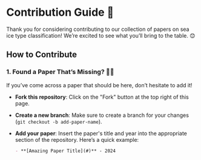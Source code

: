 # Contribution Guide 🎉

Thank you for considering contributing to our collection of papers on sea ice type classification! We’re excited to see what you’ll bring to the table. 😊

## How to Contribute

### 1. Found a Paper That’s Missing? 🕵️‍♂️
If you’ve come across a paper that should be here, don’t hesitate to add it!

- **Fork this repository**: Click on the "Fork" button at the top right of this page.
- **Create a new branch**: Make sure to create a branch for your changes (`git checkout -b add-paper-name`).
- **Add your paper**: Insert the paper's title and year into the appropriate section of the repository. Here’s a quick example:

  ```markdown
  - **[Amazing Paper Title](#)** - 2024
